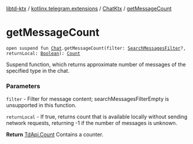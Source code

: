 [libtd-ktx](../../index.md) / [kotlinx.telegram.extensions](../index.md) / [ChatKtx](index.md) / [getMessageCount](./get-message-count.md)

# getMessageCount

`open suspend fun `[`Chat`](https://tdlibx.github.io/td/docs/org/drinkless/td/libcore/telegram/TdApi.Chat.html)`.getMessageCount(filter: `[`SearchMessagesFilter`](https://tdlibx.github.io/td/docs/org/drinkless/td/libcore/telegram/TdApi.SearchMessagesFilter.html)`?, returnLocal: `[`Boolean`](https://kotlinlang.org/api/latest/jvm/stdlib/kotlin/-boolean/index.html)`): `[`Count`](https://tdlibx.github.io/td/docs/org/drinkless/td/libcore/telegram/TdApi.Count.html)

Suspend function, which returns approximate number of messages of the specified type in the
chat.

### Parameters

`filter` - Filter for message content; searchMessagesFilterEmpty is unsupported in this
function.

`returnLocal` - If true, returns count that is available locally without sending network
requests, returning -1 if the number of messages is unknown.

**Return**
[TdApi.Count](https://tdlibx.github.io/td/docs/org/drinkless/td/libcore/telegram/TdApi.Count.html) Contains a counter.

